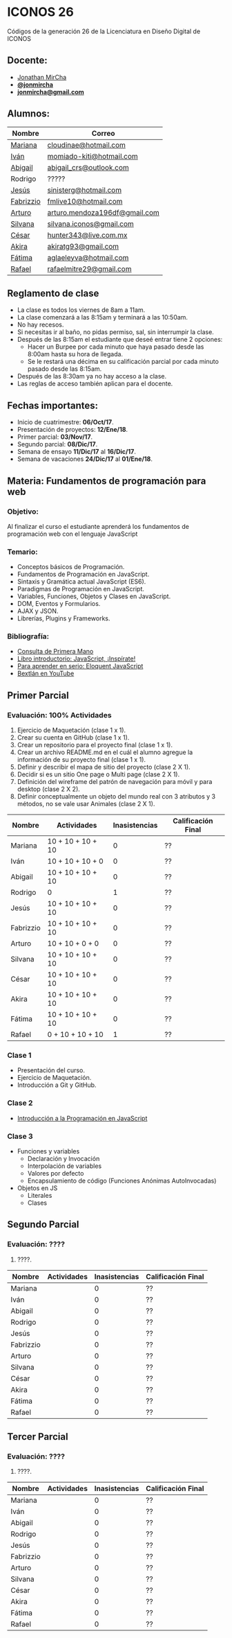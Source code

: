 # ICONOS 26

Códigos de la generación 26 de la Licenciatura en Diseño Digital de ICONOS

## Docente:

* [Jonathan MirCha](http://jonmircha.com)
* **[@jonmircha](https://twitter.com/jonmircha)**
* **[jonmircha@gmail.com](mailto:jonmircha@gmail.com)**

## Alumnos:

| Nombre | Correo |
| -- | -- |
| [Mariana](https://github.com/Cloudinita) | cloudinae@hotmail.com |
| [Iván](https://github.com/Momiado) | momiado-kiti@hotmail.com |
| [Abigail](https://github.com/Abigailico) | abigail_crs@outlook.com |
| Rodrigo | ????? |
| [Jesús](https://github.com/YisusLOU) | sinisterg@hotmail.com |
| [Fabrizzio](https://github.com/FabrizzioFML) | fmlive10@hotmail.com |
| [Arturo](https://github.com/granjefaso) | arturo.mendoza196df@gmail.com |
| [Silvana](https://github.com/Siil10) | silvana.iconos@gmail.com |
| [César](https://github.com/CesarRodriguez97) | hunter343@live.com.mx |
| [Akira](https://github.com/Akiratg) | akiratg93@gmail.com |
| [Fátima](https://github.com/fatimaaglae) | aglaeleyva@hotmail.com |
| [Rafael](https://github.com/RafaelMitre29) | rafaelmitre29@gmail.com |

## Reglamento de clase

* La clase es todos los viernes de 8am a 11am.
* La clase comenzará a las 8:15am y terminará a las 10:50am.
* No hay recesos.
* Si necesitas ir al baño, no pidas permiso, sal, sin interrumpir la clase.
* Después de las 8:15am el estudiante que deseé entrar tiene 2 opciones:
  * Hacer un Burpee por cada minuto que haya pasado desde las 8:00am hasta su hora de llegada.
  * Se le restará una décima en su calificación parcial por cada minuto pasado desde las 8:15am.
* Después de las 8:30am ya no hay acceso a la clase.
* Las reglas de acceso también aplican para el docente.

## Fechas importantes:

* Inicio de cuatrimestre: **06/Oct/17**.
* Presentación de proyectos: **12/Ene/18**.
* Primer parcial: **03/Nov/17**.
* Segundo parcial: **08/Dic/17**.
* Semana de ensayo **11/Dic/17** al **16/Dic/17**.
* Semana de vacaciones **24/Dic/17** al **01/Ene/18**.

## Materia: Fundamentos de programación para web

### Objetivo:

Al finalizar el curso el estudiante aprenderá los fundamentos de programación web con el lenguaje JavaScript

### Temario:

* Conceptos básicos de Programación.
* Fundamentos de Programación en JavaScript.
* Sintaxis y Gramática actual JavaScript (ES6).
* Paradigmas de Programación en JavaScript.
* Variables, Funciones, Objetos y Clases en JavaScript.
* DOM, Eventos y Formularios.
* AJAX y JSON.
* Librerías, Plugins y Frameworks.

### Bibliografía:

* [Consulta de Primera Mano](https://www.w3schools.com)
* [Libro introductorio: JavaScript, ¡Inspírate!](https://leanpub.com/javascript-inspirate)
* [Para aprender en serio: Eloquent JavaScript](http://eloquentjavascript.net/)
* [Bextlán en YouTube](https://www.youtube.com/user/bextlancom)

## Primer Parcial

### Evaluación: 100% Actividades

1. Ejercicio de Maquetación (clase 1 x 1).
1. Crear su cuenta en GitHub (clase 1 x 1).
1. Crear un repositorio para el proyecto final (clase 1 x 1).
1. Crear un archivo README.md en el cuál el alumno agregue la información de su proyecto final (clase 1 x 1).
1. Definir y describir el mapa de sitio del proyecto (clase 2 X 1).
1. Decidir si es un sitio One page o Multi page (clase 2 X 1).
1. Definición del wireframe del patrón de navegación para móvil y para desktop (clase 2 X 2).
1. Definir conceptualmente un objeto del mundo real con 3 atributos y 3 métodos, no se vale usar Animales (clase 2 X 1).


| Nombre | Actividades | Inasistencias | Calificación Final |
| -- | -- | -- | -- |
| Mariana | 10 + 10 + 10 + 10 | 0 | ?? |
| Iván | 10 + 10 + 10 + 0 | 0 | ?? |
| Abigail | 10 + 10 + 10 + 10 | 0 | ?? |
| Rodrigo | 0 | 1 | ?? |
| Jesús | 10 + 10 + 10 + 10 | 0 | ?? |
| Fabrizzio | 10 + 10 + 10 + 10 | 0 | ?? |
| Arturo | 10 + 10 + 0 + 0 | 0 | ?? |
| Silvana | 10 + 10 + 10 + 10 | 0 | ?? |
| César | 10 + 10 + 10 + 10 | 0 | ?? |
| Akira | 10 + 10 + 10 + 10 | 0 | ?? |
| Fátima | 10 + 10 + 10 + 10 | 0 | ?? |
| Rafael | 0 + 10 + 10 + 10 | 1 | ?? |

### Clase 1

* Presentación del curso.
* Ejercicio de Maquetación.
* Introducción a Git y GitHub.

### Clase 2

* [Introducción a la Programación en JavaScript](https://jonmircha.github.io/edjs-paradigmas2017/)

### Clase 3

* Funciones y variables
  * Declaración y Invocación
  * Interpolación de variables
  * Valores por defecto
  * Encapsulamiento de código (Funciones Anónimas AutoInvocadas)
* Objetos en JS
  * Literales
  * Clases

## Segundo Parcial

### Evaluación: ????

1. ????.

| Nombre | Actividades | Inasistencias | Calificación Final |
| -- | -- | -- | -- |
| Mariana |  | 0 | ?? |
| Iván |  | 0 | ?? |
| Abigail |  | 0 | ?? |
| Rodrigo |  | 0 | ?? |
| Jesús |  | 0 | ?? |
| Fabrizzio |  | 0 | ?? |
| Arturo |  | 0 | ?? |
| Silvana |  | 0 | ?? |
| César |  | 0 | ?? |
| Akira |  | 0 | ?? |
| Fátima |  | 0 | ?? |
| Rafael |  | 0 | ?? |

## Tercer Parcial

### Evaluación: ????

1. ????.

| Nombre | Actividades | Inasistencias | Calificación Final |
| -- | -- | -- | -- |
| Mariana |  | 0 | ?? |
| Iván |  | 0 | ?? |
| Abigail |  | 0 | ?? |
| Rodrigo |  | 0 | ?? |
| Jesús |  | 0 | ?? |
| Fabrizzio |  | 0 | ?? |
| Arturo |  | 0 | ?? |
| Silvana |  | 0 | ?? |
| César |  | 0 | ?? |
| Akira |  | 0 | ?? |
| Fátima |  | 0 | ?? |
| Rafael |  | 0 | ?? |
